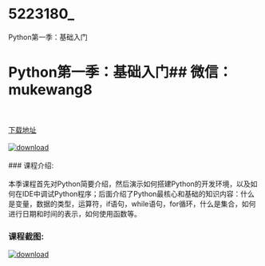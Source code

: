 # 5223180_
Python第一季：基础入门
# Python第一季：基础入门## 微信：mukewang8
<br/></br>[下载地址](http://www.36tz.cn/article/5223180 "下载地址")
<br/></br>[![download](http://36tz.cn/muke_img/2022_03_1-39-300x172.png "下载地址")](http://www.36tz.cn/article/5223180 "下载地址")
<br/></br>### 课程介绍:<br/></br>本季课程首先对Python简要介绍，然后演示如何搭建Python的开发环境，以及如何在IDE中调试Python程序；后面介绍了Python最核心和基础的知识内容：什么是变量，数据的类型，运算符，if语句，while语句，for循环，什么是集合，如何进行日期和时间的表示，如何使用函数等。

### 课程截图:
[![download](http://36tz.cn/muke_img/2022_02_2-63.png "下载地址")](http://www.36tz.cn/article/5223180 "下载地址")
